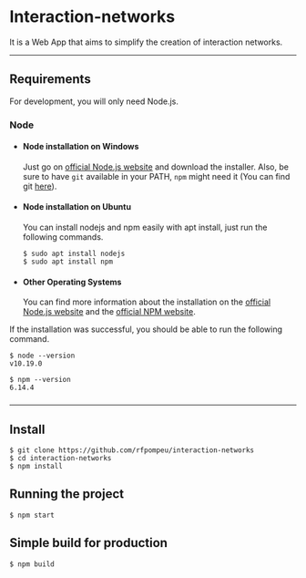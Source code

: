 # Interaction-networks


It is a Web App that aims to simplify the creation of interaction networks.

---
## Requirements

For development, you will only need Node.js.

### Node
- #### Node installation on Windows

  Just go on [official Node.js website](https://nodejs.org/) and download the installer.
Also, be sure to have `git` available in your PATH, `npm` might need it (You can find git [here](https://git-scm.com/)).

- #### Node installation on Ubuntu

  You can install nodejs and npm easily with apt install, just run the following commands.

      $ sudo apt install nodejs
      $ sudo apt install npm

- #### Other Operating Systems
  You can find more information about the installation on the [official Node.js website](https://nodejs.org/) and the [official NPM website](https://npmjs.org/).

If the installation was successful, you should be able to run the following command.

    $ node --version
    v10.19.0

    $ npm --version
    6.14.4


###

---

## Install

    $ git clone https://github.com/rfpompeu/interaction-networks
    $ cd interaction-networks
    $ npm install


## Running the project

    $ npm start

## Simple build for production

    $ npm build
